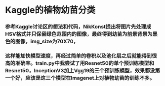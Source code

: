 # Kaggle的植物幼苗分类
### 参考Kaggle讨论区的想法和代码，NikKonst提出将图片先处理成HSV格式并只保留绿色范围内的图像，最终得到幼苗为前景背景为黑色的图像，img_size为70X70，
### 这样能加快模型速度，再经过简单的卷积以及池化层之后就能得到很高的准确率。train.py中我尝试了用Resnet50的单个预训练模型和Resnet50，InceptionV3加上Vgg19的三个预训练模型，效果都没第一个好，应该是这三个模型在Imagenet上对植物幼苗的训练不多。
